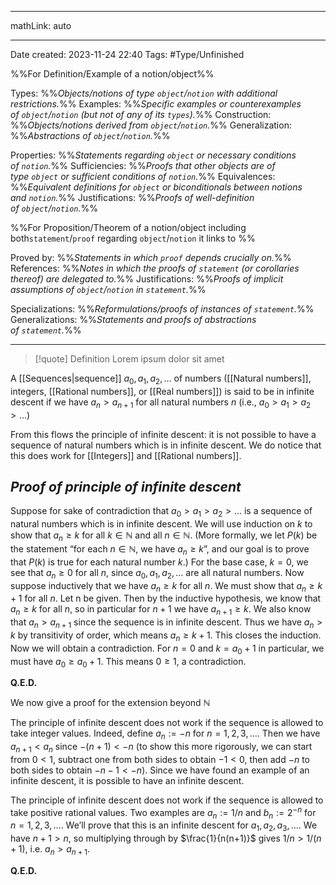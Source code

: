 
---

mathLink: auto

---
Date created: 2023-11-24 22:40
Tags: #Type/Unfinished 

%%For Definition/Example of a notion/object%%

Types: %%_Objects/notions of type `object`/`notion` with additional restrictions._%% 
Examples: %%_Specific examples or counterexamples of `object`/`notion` (but not of any of its `types`)._%%
Construction: %%_Objects/notions derived from `object`/`notion`._%%
Generalization: %%_Abstractions of `object`/`notion`._%%

Properties: %%_Statements regarding `object` or necessary conditions of `notion`._%%
Sufficiencies: %%_Proofs that other objects are of type `object` or sufficient conditions of `notion`._%%
Equivalences: %%_Equivalent definitions for `object` or biconditionals between notions and `notion`._%%
Justifications: %%_Proofs of well-definition of `object`/`notion`._%%

%%For Proposition/Theorem of a notion/object including both`statement`/`proof` regarding `object`/`notion` it links to %%

Proved by: %%_Statements in which `proof` depends crucially on._%%
References: %%_Notes in which the proofs of `statement` (or corollaries thereof) are delegated to._%%
Justifications: %%_Proofs of implicit assumptions of `object`/`notion` in `statement`._%%   

Specializations: %%_Reformulations/proofs of instances of `statement`._%%
Generalizations: %%_Statements and proofs of abstractions of `statement`._%%

---  



> [!quote] Definition
> Lorem ipsum dolor sit amet




A [[Sequences|sequence]] $a_0, a_1, a_2,\ldots$ of numbers ([[Natural numbers]], integers, [[Rational numbers]], or [[Real numbers]]) is said to be in infinite descent if we have $a_n > a_{n+1}$ for all natural numbers $n$ (i.e., $a_0 > a_1 > a_2 >\ldots$)

From this flows the principle of infinite descent: it is not possible to have a sequence of natural numbers which is in infinite descent. We do notice that this does work for [[Integers]] and [[Rational numbers]].


## *Proof of principle of infinite descent*



Suppose for sake of contradiction that $a_0 > a_1 > a_2 > \ldots$ is a sequence of natural numbers which is in infinite descent. We will use induction on $k$ to show that $a_n \geq k$ for all $k \in \mathbb N$ and all $n \in \mathbb N$. (More formally, we let $P(k)$ be the statement “for each $n \in \mathbb N$, we have $a_n \geq k$”, and our goal is to prove that $P(k)$ is true for each natural number $k$.) For the base case, $k=0$, we see that $a_n \geq 0$ for all $n$, since $a_0, a_1, a_2, \ldots$ are all natural numbers. Now suppose inductively that we have $a_n \geq k$ for all $n$. We must show that $a_n \geq k+1$ for all $n$. Let n be given. Then by the inductive hypothesis, we know that $a_n \geq k$ for all $n$, so in particular for $n+1$ we have $a_{n+1} \geq k$. We also know that $a_n > a_{n+1}$ since the sequence is in infinite descent. Thus we have $a_n > k$ by transitivity of order, which means $a_n \geq k+1$. This closes the induction. Now we will obtain a contradiction. For $n=0$ and $k=a_0+1$ in particular, we must have $a_0 \geq a_0+1$. This means $0\geq 1$, a contradiction.

**Q.E.D.**


We now give a proof for the extension beyond $\mathbb N$

The principle of infinite descent does not work if the sequence is allowed to take integer values. Indeed, define $a_n := -n$ for $n = 1, 2, 3, \ldots$. Then we have $a_{n+1} < a_n$ since $-(n+1) < -n$ (to show this more rigorously, we can start from $0 < 1$, subtract one from both sides to obtain $-1 < 0$, then add $-n$ to both sides to obtain $-n-1 < -n$). Since we have found an example of an infinite descent, it is possible to have an infinite descent.

The principle of infinite descent does not work if the sequence is allowed to take positive rational values. Two examples are $a_n := 1/n$ and $b_n := 2^{-n}$ for $n = 1,2,3,\ldots$. We’ll prove that this is an infinite descent for $a_1,a_2,a_3,\ldots$. We have $n+1 > n$, so multiplying through by $\frac{1}{n(n+1)}$ gives $1/n > 1/(n+1)$, i.e. $a_n > a_{n+1}$.

**Q.E.D.**


